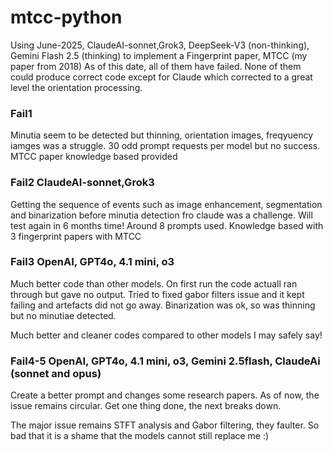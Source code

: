 # mtcc-python
Using June-2025, ClaudeAI-sonnet,Grok3, DeepSeek-V3 (non-thinking), Gemini Flash 2.5 (thinking) to implement a Fingerprint paper, MTCC (my paper from 2018)
As of this date, all of them have failed. None of them could produce correct code except for Claude
which corrected to a great level the orientation processing. 

### Fail1
Minutia seem to be detected but thinning, orientation images, freqyuency iamges was a struggle. 
30 odd prompt requests per model but no success. MTCC paper knowledge based provided

### Fail2 ClaudeAI-sonnet,Grok3

Getting the sequence of events such as image enhancement, segmentation and binarization before
minutia detection fro claude was a challenge.
Will test again in 6 months time!
Around 8 prompts used. Knowledge based with 3 fingerprint papers with MTCC


### Fail3 OpenAI, GPT4o, 4.1 mini, o3

Much better code than other models. On first run the code actuall ran through but 
gave no output. Tried to fixed gabor filters issue and it kept failing and artefacts
did not go away. Binarization was ok, so was thinning but no minutiae detected.

Much better and cleaner codes compared to other models I may safely say!


### Fail4-5 OpenAI, GPT4o, 4.1 mini, o3, Gemini 2.5flash, ClaudeAi (sonnet and opus)

Create a better prompt and changes some research papers. As of now, the issue remains circular. 
Get one thing done, the next breaks down.

The major issue remains STFT analysis and Gabor filtering, they faulter. So bad that it is a shame
that the models cannot still replace me :)
